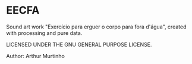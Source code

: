 # EECFA
Sound art work "Exercício para erguer o corpo para fora d'água", created with processing and pure data.

LICENSED UNDER THE GNU GENERAL PURPOSE LICENSE.

Author: Arthur Murtinho

